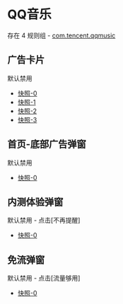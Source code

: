 # QQ音乐

存在 4 规则组 - [com.tencent.qqmusic](/src/apps/com.tencent.qqmusic.ts)

## 广告卡片

默认禁用

- [快照-0](https://i.gkd.li/import/13206534)
- [快照-1](https://i.gkd.li/import/13797001)
- [快照-2](https://i.gkd.li/import/13206982)
- [快照-3](https://i.gkd.li/import/13218134)

## 首页-底部广告弹窗

默认禁用

- [快照-0](https://i.gkd.li/import/13115121)

## 内测体验弹窗

默认禁用 - 点击[不再提醒]

- [快照-0](https://i.gkd.li/import/13178485)

## 免流弹窗

默认禁用 - 点击[流量够用]

- [快照-0](https://i.gkd.li/import/13197868)
